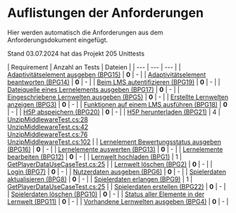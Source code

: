 # Auflistungen der Anforderungen

Hier werden automatisch die Anforderungen aus dem Anforderungsdokument eingefügt.

Stand 03.07.2024 hat das Projekt 205 Unittests

[//]: # (Script-Start)
| Requirement | Anzahl an Tests | Dateien |
| --- | --- | --- |
| [Adaptivitätselement ausgeben (BPG15)](BPG15.md) | **0** | - |
| [Adaptivitätselement beantworten (BPG14)](BPG14.md) | **0** | - |
| [Beim LMS autentifizieren (BPG19)](BPG19.md) | **0** | - |
| [Dateiquelle eines Lernelements ausgeben (BPG17)](BPG17.md) | **0** | - |
| [Eingeschriebene Lernwelten ausgeben (BPG5)](BPG5.md) | **0** | - |
| [Erstellte Lernwelten anzeigen (BPG3)](BPG3.md) | **0** | - |
| [Funktionen auf einem LMS ausführen (BPG18)](BPG18.md) | **0** | - |
| [H5P abspeichern (BPG20)](BPG20.md) | **0** | - |
| [H5P herunterladen (BPG21)](BPG21.md) | 4 | [UnzipMiddlewareTest.cs:28](https://github.com/ProjektAdLer/AdLerBackend/blob/main/AdLerBackend.API.UnitTests/MIddleware/UnzipMiddlewareTest.cs#L28)<br/>[UnzipMiddlewareTest.cs:42](https://github.com/ProjektAdLer/AdLerBackend/blob/main/AdLerBackend.API.UnitTests/MIddleware/UnzipMiddlewareTest.cs#L42)<br/>[UnzipMiddlewareTest.cs:76](https://github.com/ProjektAdLer/AdLerBackend/blob/main/AdLerBackend.API.UnitTests/MIddleware/UnzipMiddlewareTest.cs#L76)<br/>[UnzipMiddlewareTest.cs:102](https://github.com/ProjektAdLer/AdLerBackend/blob/main/AdLerBackend.API.UnitTests/MIddleware/UnzipMiddlewareTest.cs#L102) |
| [Lernelement Bewertungsstatus ausgeben (BPG16)](BPG16.md) | **0** | - |
| [Lernelemente auswerten (BPG13)](BPG13.md) | **0** | - |
| [Lernelemente bearbeiten (BPG12)](BPG12.md) | **0** | - |
| [Lernwelt hochladen (BPG1)](BPG1.md) | 1 | [GetPlayerDataUseCaseTest.cs:25](https://github.com/ProjektAdLer/AdLerBackend/blob/main/AdLerBackend.Application.UnitTests/Player/GetPlayerData/GetPlayerDataUseCaseTest.cs#L25) |
| [Lernwelt löschen (BPG2)](BPG2.md) | **0** | - |
| [Login (BPG7)](BPG7.md) | **0** | - |
| [Nutzerdaten ausgeben (BPG6)](BPG6.md) | **0** | - |
| [Spielerdaten aktualisieren (BPG8)](BPG8.md) | **0** | - |
| [Spielerdaten erlangen (BPG9)](BPG9.md) | 1 | [GetPlayerDataUseCaseTest.cs:25](https://github.com/ProjektAdLer/AdLerBackend/blob/main/AdLerBackend.Application.UnitTests/Player/GetPlayerData/GetPlayerDataUseCaseTest.cs#L25) |
| [Spielerdaten erstellen (BPG22)](BPG22.md) | **0** | - |
| [Spielerdaten löschen (BPG10)](BPG10.md) | **0** | - |
| [Status aller Elemente in der Lernwelt (BPG11)](BPG11.md) | **0** | - |
| [Vorhandene Lernwelten ausgeben (BPG4)](BPG4.md) | **0** | - |